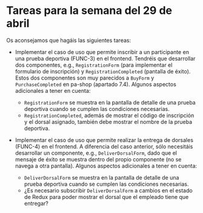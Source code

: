 # Tareas para la semana del 29 de abril

Os aconsejamos que hagáis las siguientes tareas:

- Implementar el caso de uso que permite inscribir a un participante en una prueba deportiva (FUNC-3) en el frontend. Tendréis que desarrollar dos componentes, e.g., `RegistrationForm` (para implementar el formulario de inscripción) y `RegistrationCompleted` (pantalla de éxito). Estos dos componentes son muy parecidos a `BuyForm` y `PurchaseCompleted` en pa-shop (apartado 7.4). Algunos aspectos adicionales a tener en cuenta:
  - `RegistrationForm` se muestra en la pantalla de detalle de una prueba deportiva cuando se cumplen las condiciones necesarias.
  - `RegistrationCompleted`, además de mostrar el código de inscripción y el dorsal asignado, también debe mostrar el nombre de la prueba deportiva.

- Implementar el caso de uso que permite realizar la entrega de dorsales (FUNC-4) en el frontend. A diferencia del caso anterior, sólo necesitáis desarrollar un componente, e.g., `DeliverDorsalForm`, dado que el mensaje de éxito se muestra dentro del propio componente (no se navega a otra pantalla). Algunos aspectos adicionales a tener en cuenta:
  - `DeliverDorsalForm` se muestra en la pantalla de detalle de una prueba deportiva cuando se cumplen las condiciones necesarias.
  - ¿Es necesario subscribir `DeliverDorsalForm` a cambios en el estado de Redux para poder mostrar el dorsal que el empleado tiene que entregar?

